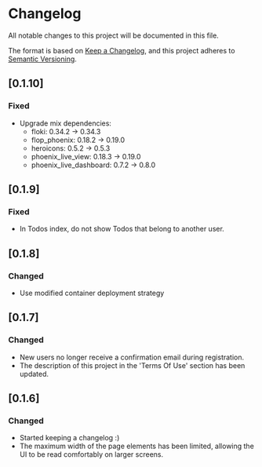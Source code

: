 # Changelog

All notable changes to this project will be documented in this file.

The format is based on [Keep a Changelog](https://keepachangelog.com/en/1.1.0/),
and this project adheres to [Semantic Versioning](https://semver.org/spec/v2.0.0.html).

## [0.1.10]

### Fixed

- Upgrade mix dependencies:
  - floki: 0.34.2 -> 0.34.3
  - flop_phoenix: 0.18.2 -> 0.19.0
  - heroicons: 0.5.2 -> 0.5.3
  - phoenix_live_view: 0.18.3 -> 0.19.0
  - phoenix_live_dashboard: 0.7.2 -> 0.8.0

## [0.1.9]

### Fixed

- In Todos index, do not show Todos that belong to another user.

## [0.1.8]

### Changed

- Use modified container deployment strategy

## [0.1.7]

### Changed

- New users no longer receive a confirmation email during registration.
- The description of this project in the 'Terms Of Use' section has been updated.

## [0.1.6]

### Changed

- Started keeping a changelog :)
- The maximum width of the page elements has been limited, allowing the UI to be read comfortably on larger screens.
